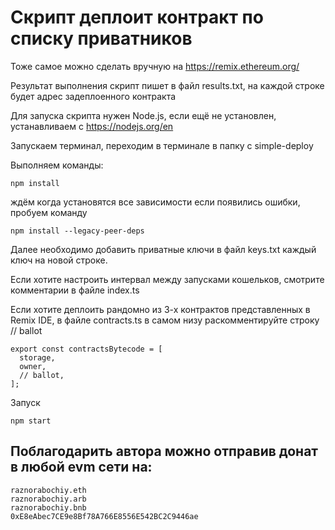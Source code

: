 # Скрипт деплоит контракт по списку приватников

Тоже самое можно сделать вручную на https://remix.ethereum.org/

Результат выполнения скрипт пишет в файл results.txt, на каждой строке будет
адрес задеплоенного контракта

Для запуска скрипта нужен Node.js, если ещё не установлен, устанавливаем с
https://nodejs.org/en

Запускаем терминал, переходим в терминале в папку с simple-deploy

Выполняем команды:

```
npm install
```

ждём когда установятся все зависимости если появились ошибки, пробуем команду

```
npm install --legacy-peer-deps
```

Далее необходимо добавить приватные ключи в файл keys.txt каждый ключ на новой
строке.

Если хотите настроить интервал между запусками кошельков, смотрите комментарии в
файле index.ts

Если хотите деплоить рандомно из 3-х контрактов представленных в Remix IDE, в
файле contracts.ts в самом низу раскомментируйте строку // ballot

```
export const contractsBytecode = [
  storage,
  owner,
  // ballot,
];
```

Запуск

```
npm start
```

## Поблагодарить автора можно отправив донат в любой evm сети на:

```
raznorabochiy.eth
raznorabochiy.arb
raznorabochiy.bnb
0xE8eAbec7CE9e8Bf78A766E8556E542BC2C9446ae
```
